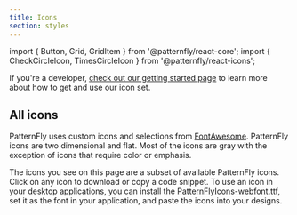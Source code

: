 ```yaml
---
title: Icons
section: styles
---
```

import { Button, Grid, GridItem } from '@patternfly/react-core';
import { CheckCircleIcon, TimesCircleIcon } from '@patternfly/react-icons';

If you're a developer, [check out our getting started page](/get-started/developers#using-styles) to learn more about how to get and use our icon set.

## All icons
PatternFly uses custom icons and selections from [FontAwesome](https://fontawesome.com/icons). PatternFly icons are two dimensional and flat. Most of the icons are gray with the exception of icons that require color or emphasis. 

The icons you see on this page are a subset of available PatternFly icons. Click on any icon to download or copy a code snippet. To use an icon in your desktop applications, you can install the [PatternFlyIcons-webfont.ttf](https://github.com/patternfly/patternfly-next/blob/master/src/patternfly/assets/pficon/pficon.ttf), set it as the font in your application, and paste the icons into your designs.
